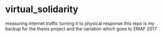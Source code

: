# virtual_solidarity
measuring internet traffic turning it to physical response
this repo is my backup for the thesis project and the variation which goes to EMAF 2017
